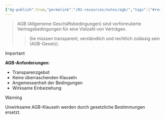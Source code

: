 ```yaml
---
{"dg-publish":true,"permalink":"/02-resources/notes/agb/","tags":["#rechtliches/vertragsrecht","#business/konditionen"],"noteIcon":"","updated":"2025-09-18T08:11:49.000+02:00"}
---
```


>AGB (Allgemeine Geschäftsbedingungen) sind vorformulierte Vertragsbedingungen für eine Vielzahl von Verträgen.
>>Sie müssen transparent, verständlich und rechtlich zulässig sein (AGB-Gesetz).

>[!important] 
>**AGB-Anforderungen:**
>- Transparenzgebot
>- Keine überraschenden Klauseln
>- Angemessenheit der Bedingungen
>- Wirksame Einbeziehung

>[!warning] 
>Unwirksame AGB-Klauseln werden durch gesetzliche Bestimmungen ersetzt.